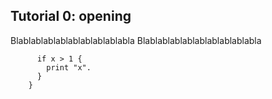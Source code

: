 ## Tutorial 0: opening

Blablablablablablablablablabla
Blablablablablablablablablabla
``` Function SomeFunction {
      if x > 1 {
        print "x".
      }
    }

